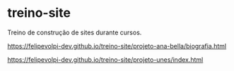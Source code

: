 # treino-site
 Treino de construção de sites durante cursos.


https://felipevolpi-dev.github.io/treino-site/projeto-ana-bella/biografia.html

https://felipevolpi-dev.github.io/treino-site/projeto-unes/index.html

